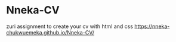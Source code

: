 # Nneka-CV
zuri assignment to create your cv with html and css
https://nneka-chukwuemeka.github.io/Nneka-CV/
